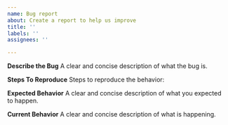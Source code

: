 ```yaml
---
name: Bug report
about: Create a report to help us improve
title: ''
labels: ''
assignees: ''

---
```


**Describe the Bug**
A clear and concise description of what the bug is.

**Steps To Reproduce**
Steps to reproduce the behavior:


**Expected Behavior**
A clear and concise description of what you expected to happen.

**Current Behavior**
A clear and concise description of what is happening.
